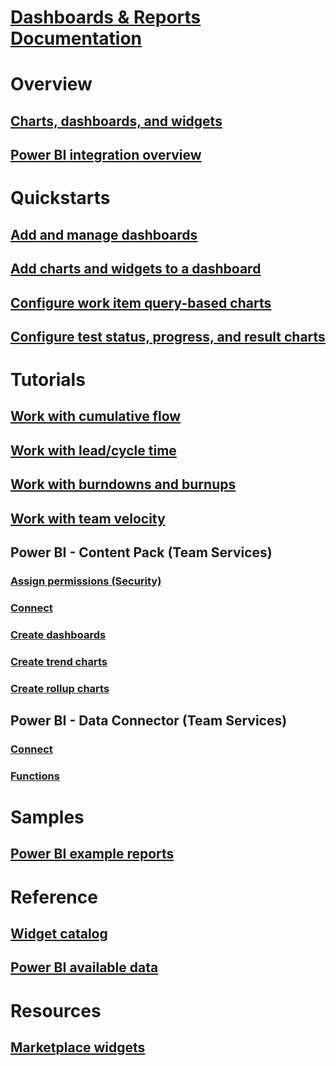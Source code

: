 # [Dashboards & Reports Documentation](index.md)
# Overview
## [Charts, dashboards, and widgets](overview.md)
## [Power BI integration overview](powerbi/overview.md)


# Quickstarts
## [Add and manage dashboards](dashboards.md) 
## [Add charts and widgets to a dashboard](add-widget-to-dashboard.md)
## [Configure work item query-based charts](charts.md)
## [Configure test status, progress, and result charts](/team-services/test/manual-exploratory-testing/getting-started/track-test-status) 


# Tutorials
## [Work with cumulative flow](guidance/cumulative-flow.md)
## [Work with lead/cycle time](guidance/cycle-time-and-lead-time.md) 
## [Work with burndowns and burnups](../work/scrum/sprint-burndown.md) 
## [Work with team velocity](../work/scrum/velocity-and-forecasting.md)

 
## Power BI - Content Pack (Team Services)
### [Assign permissions (Security)](analytics/analytics-security.md)  
### [Connect](powerbi/connect-vso-pbi-vs.md)
### [Create dashboards](powerbi/report-on-vso-with-power-bi-vs.md)
### [Create trend charts](powerbi/create-trend-charts.md)
### [Create rollup charts](powerbi/create-rollup-charts.md)

## Power BI - Data Connector (Team Services)
### [Connect](powerbi/data-connector-connect.md)
### [Functions](powerbi/data-connector-functions.md)
 
 

# Samples
## [Power BI example reports](powerbi/data-connector-examples.md)

# Reference
## [Widget catalog](widget-catalog.md)
## [Power BI available data](powerbi/vso-pbi-whats-available-vs.md)

 
# Resources
## [Marketplace widgets](https://marketplace.visualstudio.com/search?term=widget&target=VSTS&category=All%20categories&sortBy=Relevance)      
 
<!---
# Troubleshooting
## TBD





# [Power BI](analytics/access-analytics-power-bi.md)
## [Power BI desktop and OData aggregations](analytics/using-odata-aggregations-with-power-bi-desktop.md) 
## Power BI templates (TBD)
## Add custom measures (TBD)
## Merge data from multiple sources (TBD)
## [Share reports, publish to PowerBI.com](analytics/publishing-power-bi-desktop-to-power-bi.md)  
# [Retrieve data through OData (Team Services)](analytics/overview-analytics-service.md) 
## An OData primer (TBD)
### [Data model](analytics/data-model-analytics-service.md)  
## Query access  
### [WIT analytics](analytics/wit-analytics.md)  
### [Analytic recipes](analytics/analytics-recipes.md)  
### [Aggregated data](analytics/aggregated-data-analytics.md)  
### [Aggregated data](analytics/querying-for-trend-data.md)  
### [Work item links](analytics/work-item-links.md)  
## Odata examples (TBD) 
### TBD 1 (TBD)
### TBD 2 (TBD)
## Client access  
### [Client authentication options](analytics/client-authentication-options.md)  
### [Excel](analytics/access-analytics-excel.md)  
### [Create custom calculation](analytics/custom-calculations.md)  
## Extensions 
### [Hub extension](analytics/building-extension-against-analytics-service.md)  
### [Dashboard widget](analytics/widget-extensions-against-analytics-service.md)  
### [Add configuration](analytics/widget-extension-against-analytics-service-configuration.md)  
-->